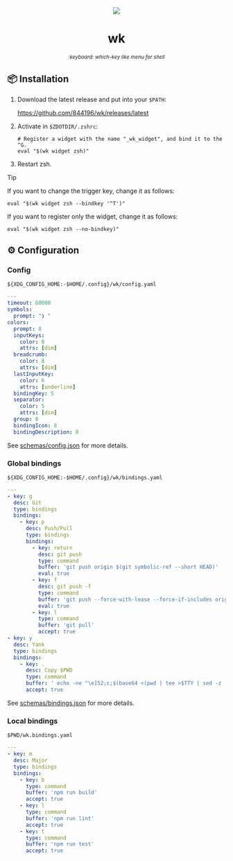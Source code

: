 <div align="center">
<p>&nbsp;</p>
<img src="https://github.com/user-attachments/assets/07e6f86c-9f5c-4716-a07a-140dcb38efca" />
<h1>wk</h1>
<small><i>:keyboard: which-key like menu for shell</i></small>
</div>

## :package: Installation

1. Download the latest release and put into your `$PATH`:

   <https://github.com/844196/wk/releases/latest>

2. Activate in `$ZDOTDIR/.zshrc`:

   ```shell
   # Register a widget with the name "_wk_widget", and bind it to the ^G.
   eval "$(wk widget zsh)"
   ```

3. Restart zsh.

> [!TIP]
> If you want to change the trigger key, change it as follows:
>
> ```shell
> eval "$(wk widget zsh --bindkey '^T')"
> ```
>
> If you want to register only the widget, change it as follows:
>
> ```shell
> eval "$(wk widget zsh --no-bindkey)"
> ```

## :gear: Configuration

### Config

`${XDG_CONFIG_HOME:-$HOME/.config}/wk/config.yaml`

```yaml
---
timeout: 60000
symbols:
  prompt: "❯ "
colors:
  prompt: 8
  inputKeys:
    color: 8
    attrs: [dim]
  breadcrumb:
    color: 8
    attrs: [dim]
  lastInputKey:
    color: 6
    attrs: [underline]
  bindingKey: 5
  separator:
    color: 5
    attrs: [dim]
  group: 8
  bindingIcon: 8
  bindingDescription: 8
```

See [schemas/config.json](./schemas/config.json) for more details.

### Global bindings

`${XDG_CONFIG_HOME:-$HOME/.config}/wk/bindings.yaml`

```yaml
---
- key: g
  desc: Git
  type: bindings
  bindings:
    - key: p
      desc: Push/Pull
      type: bindings
      bindings:
        - key: return
          desc: git push
          type: command
          buffer: 'git push origin $(git symbolic-ref --short HEAD)'
          eval: true
        - key: f
          desc: git push -f
          type: command
          buffer: 'git push --force-with-lease --force-if-includes origin $(git symbolic-ref --short HEAD)'
          eval: true
        - key: l
          type: command
          buffer: 'git pull'
          accept: true
- key: y
  desc: Yank
  type: bindings
  bindings:
    - key: .
      desc: Copy $PWD
      type: command
      buffer: ' echo -ne "\e]52;c;$(base64 <(pwd | tee >$TTY | sed -z ''$s/\n$//''))\a"'
      accept: true
```

See [schemas/bindings.json](./schemas/bindings.json) for more details.

### Local bindings

`$PWD/wk.bindings.yaml`

```yaml
---
- key: m
  desc: Major
  type: bindings
  bindings:
    - key: b
      type: command
      buffer: 'npm run build'
      accept: true
    - key: l
      type: command
      buffer: 'npm run lint'
      accept: true
    - key: t
      type: command
      buffer: 'npm run test'
      accept: true
```
